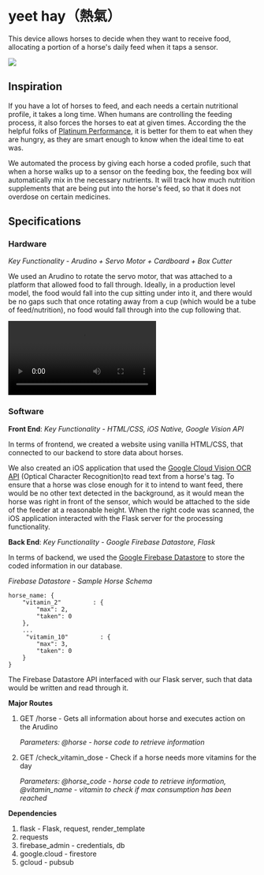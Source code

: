 # yeet hay（熱氣）

This device allows horses to decide when they want to receive food, allocating a portion of a horse's daily feed when it taps a sensor.

![](readme.png)

## Inspiration
If you have a lot of horses to feed, and each needs a certain nutritional profile, it takes a long time. When humans are controlling the feeding process, it also forces the horses to eat at given times. According the the helpful folks of [Platinum Performance](https://www.platinumperformance.com/horses), it is better for them to eat when they are hungry, as they are smart enough to know when the ideal time to eat was. 

We automated the process by giving each horse a coded profile, such that when a horse walks up to a sensor on the feeding box, the feeding box will automatically mix in the necessary nutrients. It will track how much nutrition supplements that are being put into the horse's feed, so that it does not overdose on certain medicines. 

## Specifications
### Hardware

*Key Functionality - Arudino + Servo Motor + Cardboard + Box Cutter*

We used an Arudino to rotate the servo motor, that was attached to a platform that allowed food to fall through. Ideally, in a production level model, the food would fall into the cup sitting under into it, and there would be no gaps such that once rotating away from a cup (which would be a tube of feed/nutrition), no food would fall through into the cup following that. 

![](readme.mp4)

### Software

**Front End**: *Key Functionality - HTML/CSS, iOS Native, Google Vision API*

In terms of frontend, we created a website using vanilla HTML/CSS, that connected to our backend to store data about horses. 

We also created an iOS application that used the [Google Cloud Vision OCR API](https://cloud.google.com/vision/) (Optical Character Recognition)to read text from a horse's tag. To ensure that a horse was close enough for it to intend to want feed, there would be no other text detected in the background, as it would mean the horse was right in front of the sensor, which would be attached to the side of the feeder at a reasonable height. When the right code was scanned, the iOS application interacted with the Flask server for the processing functionality. 

**Back End**: *Key Functionality - Google Firebase Datastore, Flask*

In terms of backend, we used the [Google Firebase Datastore](https://firebase.google.com/docs/database/) to store the coded information in our database. 

*Firebase Datastore - Sample Horse Schema*

    horse_name: {
	    "vitamin_2"         : {
	    	"max": 2,
	    	"taken": 0
	    },
	    ...
	   	 "vitamin_10"         : {
	    	"max": 3,
	    	"taken": 0
	    }
    }
    
The Firebase Datastore API interfaced with our Flask server, such that data would be written and read through it. 

**Major Routes**

1. GET /horse - Gets all information about horse and executes action on the Arudino

	*Parameters: @horse - horse code to retrieve information*

2. GET /check_vitamin_dose - Check if a horse needs more vitamins for the day

	*Parameters: @horse_code - horse code to retrieve information, @vitamin_name - vitamin to check if max consumption has been reached*
	
**Dependencies**

1. flask - Flask, request, render_template
2. requests
3. firebase_admin - credentials, db
4. google.cloud - firestore
5. gcloud - pubsub